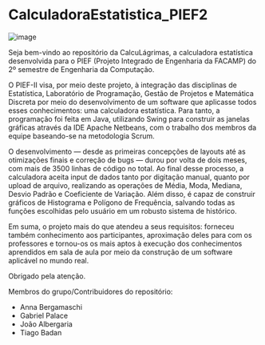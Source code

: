# CalculadoraEstatistica_PIEF2
![image](https://github.com/Jvab1609/CalculadoraEstatistica_PIEF2/assets/39803932/07da151e-87b3-4045-a374-7eb267467f9f)

Seja bem-vindo ao repositório da CalcuLágrimas, a calculadora estatística desenvolvida para o PIEF (Projeto Integrado de Engenharia da FACAMP) do 2º semestre de Engenharia da Computação.

O PIEF-II visa, por meio deste projeto, à integração das disciplinas de Estatística, Laboratório de Programação, Gestão de Projetos e Matemática Discreta por meio do desenvolvimento de um software que aplicasse todos esses conhecimentos: uma calculadora estatística. Para tanto, a programação foi feita em Java, utilizando Swing para construir as janelas gráficas através da IDE Apache Netbeans, com o trabalho dos membros da equipe baseando-se na metodologia Scrum.

O desenvolvimento — desde as primeiras concepções de layouts até as otimizações finais e correção de bugs — durou por volta de dois meses, com mais de 3500 linhas de código no total. Ao final desse processo, a calculadora aceita input de dados tanto por digitação manual, quanto por upload de arquivo, realizando as operações de Média, Moda, Mediana, Desvio Padrão e Coeficiente de Variação. Além disso, é capaz de construir gráficos de Histograma e Polígono de Frequência, salvando todas as funções escolhidas pelo usuário em um robusto sistema de histórico.

Em suma, o projeto mais do que atendeu a seus requisitos: forneceu também conhecimento aos participantes, aproximação deles para com os professores e tornou-os os mais aptos à execução dos conhecimentos aprendidos em sala de aula por meio da construção de um software aplicável no mundo real.

Obrigado pela atenção.

Membros do grupo/Contribuidores do repositório:
- Anna Bergamaschi
- Gabriel Palace
- João Albergaria
- Tiago Badan
